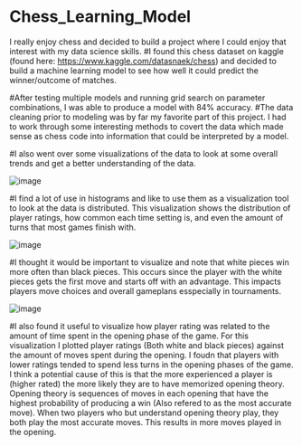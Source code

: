 # Chess_Learning_Model
I really enjoy chess and decided to build a project where I could enjoy that interest with my data science skills.
#I found this chess dataset on kaggle (found here: https://www.kaggle.com/datasnaek/chess) and decided to build a machine learning model to see how well it could predict the winner/outcome of matches. 
 
#After testing multiple models and running grid search on parameter combinations, I was able to produce a model with 84% accuracy.
#The data cleaning prior to modeling was by far my favorite part of this project. I had to work through some interesting methods to covert the data which made sense as chess code into information that could be interpreted by a model. 

#I also went over some visualizations of the data to look at some overall trends and get a better understanding of the data. 

![image](https://user-images.githubusercontent.com/82009362/125327922-4c585400-e309-11eb-8d2a-b051f445f3ba.png)

#I find a lot of use in histograms and like to use them as a visualization tool to look at the data is distributed. This visualization shows the distribution of player ratings, how common each time setting is, and even the amount of turns that most games finish with.

![image](https://user-images.githubusercontent.com/82009362/125331084-216fff00-e30d-11eb-8a68-ee06fcea991d.png)


#I thought it would be important to visualize and note that white pieces win more often than black pieces. This occurs since the player with the white pieces gets the first move and starts off with an advantage. This impacts players move choices and overall gameplans esspecially in tournaments. 

![image](https://user-images.githubusercontent.com/82009362/125328221-aeb15480-e309-11eb-864f-99e7b358a71b.png)
 
#I also found it useful to visualize how player rating was related to the amount of time spent in the opening phase of the game. For this visualization I plotted player ratings (Both white and black pieces) against the amount of moves spent during the opening. I foudn that players with lower ratings tended to spend less turns in the opening phases of the game. I think a potential cause of this is that the more experienced a player is (higher rated) the more likely they are to have memorized opening theory. Opening theory is sequences of moves in each opening that have the highest probability of producing a win (Also refered to as the most accurate move). When two players who but understand opening theory play, they both play the most accurate moves. This results in more moves played in the opening.
